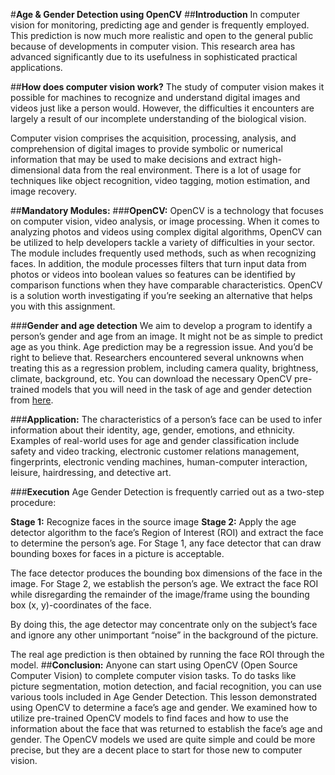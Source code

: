 #**Age & Gender Detection using OpenCV**
##**Introduction**
In computer vision for monitoring, predicting age and gender is frequently employed. This prediction is now much more realistic and open to the general public because of developments in computer vision. This research area has advanced significantly due to its usefulness in sophisticated practical applications.

##**How does computer vision work?**
The study of computer vision makes it possible for machines to recognize and understand digital images and videos just like a person would. However, the difficulties it encounters are largely a result of our incomplete understanding of the biological vision. 

Computer vision comprises the acquisition, processing, analysis, and comprehension of digital images to provide symbolic or numerical information that may be used to make decisions and extract high-dimensional data from the real environment. There is a lot of usage for techniques like object recognition, video tagging, motion estimation, and image recovery.

##**Mandatory Modules:**
###**OpenCV:** OpenCV is a technology that focuses on computer vision, video analysis, or image processing. When it comes to analyzing photos and videos using complex digital algorithms, OpenCV can be utilized to help developers tackle a variety of difficulties in your sector. The module includes frequently used methods, such as when recognizing faces. In addition, the module processes filters that turn input data from photos or videos into boolean values so features can be identified by comparison functions when they have comparable characteristics. OpenCV is a solution worth investigating if you’re seeking an alternative that helps you with this assignment.


###**Gender and age detection**
We aim to develop a program to identify a person’s gender and age from an image. It might not be as simple to predict age as you think. Age prediction may be a regression issue. And you’d be right to believe that. Researchers encountered several unknowns when treating this as a regression problem, including camera quality, brightness, climate, background, etc.
You can download the necessary OpenCV pre-trained models that you will need in the task of age and gender detection from [here](https://github.com/eveningglow/age-and-gender-classification/tree/master/model).



###**Application:**
The characteristics of a person’s face can be used to infer information about their identity, age, gender, emotions, and ethnicity. Examples of real-world uses for age and gender classification include safety and video tracking, electronic customer relations management, fingerprints, electronic vending machines, human-computer interaction, leisure, hairdressing, and detective art.

###**Execution**
Age Gender Detection is frequently carried out as a two-step procedure:

**Stage 1:** Recognize faces in the source image
**Stage 2:** Apply the age detector algorithm to the face’s Region of Interest (ROI) and extract the face to determine the person’s age.
For Stage 1, any face detector that can draw bounding boxes for faces in a picture is acceptable.

The face detector produces the bounding box dimensions of the face in the image. For Stage 2, we establish the person’s age. We extract the face ROI while disregarding the remainder of the image/frame using the bounding box (x, y)-coordinates of the face.

By doing this, the age detector may concentrate only on the subject’s face and ignore any other unimportant “noise” in the background of the picture.

The real age prediction is then obtained by running the face ROI through the model.
##**Conclusion:**
Anyone can start using OpenCV (Open Source Computer Vision) to complete computer vision tasks. To do tasks like picture segmentation, motion detection, and facial recognition, you can use various tools included in Age Gender Detection. This lesson demonstrated using OpenCV to determine a face’s age and gender. We examined how to utilize pre-trained OpenCV models to find faces and how to use the information about the face that was returned to establish the face’s age and gender. The OpenCV models we used are quite simple and could be more precise, but they are a decent place to start for those new to computer vision. 
